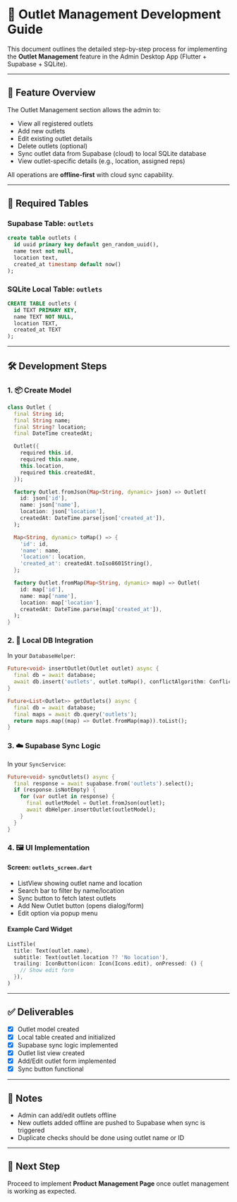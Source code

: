 
# 🏬 Outlet Management Development Guide

This document outlines the detailed step-by-step process for implementing the **Outlet Management** feature in the Admin Desktop App (Flutter + Supabase + SQLite).

---

## 📌 Feature Overview

The Outlet Management section allows the admin to:

- View all registered outlets
- Add new outlets
- Edit existing outlet details
- Delete outlets (optional)
- Sync outlet data from Supabase (cloud) to local SQLite database
- View outlet-specific details (e.g., location, assigned reps)

All operations are **offline-first** with cloud sync capability.

---

## 📁 Required Tables

### Supabase Table: `outlets`

```sql
create table outlets (
  id uuid primary key default gen_random_uuid(),
  name text not null,
  location text,
  created_at timestamp default now()
);
```

### SQLite Local Table: `outlets`

```sql
CREATE TABLE outlets (
  id TEXT PRIMARY KEY,
  name TEXT NOT NULL,
  location TEXT,
  created_at TEXT
);
```

---

## 🛠 Development Steps

### 1. 📦 Create Model

```dart
class Outlet {
  final String id;
  final String name;
  final String? location;
  final DateTime createdAt;

  Outlet({
    required this.id,
    required this.name,
    this.location,
    required this.createdAt,
  });

  factory Outlet.fromJson(Map<String, dynamic> json) => Outlet(
    id: json['id'],
    name: json['name'],
    location: json['location'],
    createdAt: DateTime.parse(json['created_at']),
  );

  Map<String, dynamic> toMap() => {
    'id': id,
    'name': name,
    'location': location,
    'created_at': createdAt.toIso8601String(),
  };

  factory Outlet.fromMap(Map<String, dynamic> map) => Outlet(
    id: map['id'],
    name: map['name'],
    location: map['location'],
    createdAt: DateTime.parse(map['created_at']),
  );
}
```

### 2. 💽 Local DB Integration

In your `DatabaseHelper`:

```dart
Future<void> insertOutlet(Outlet outlet) async {
  final db = await database;
  await db.insert('outlets', outlet.toMap(), conflictAlgorithm: ConflictAlgorithm.replace);
}

Future<List<Outlet>> getOutlets() async {
  final db = await database;
  final maps = await db.query('outlets');
  return maps.map((map) => Outlet.fromMap(map)).toList();
}
```

### 3. ☁️ Supabase Sync Logic

In your `SyncService`:

```dart
Future<void> syncOutlets() async {
  final response = await supabase.from('outlets').select();
  if (response.isNotEmpty) {
    for (var outlet in response) {
      final outletModel = Outlet.fromJson(outlet);
      await dbHelper.insertOutlet(outletModel);
    }
  }
}
```

### 4. 🖼 UI Implementation

#### Screen: `outlets_screen.dart`

- ListView showing outlet name and location
- Search bar to filter by name/location
- Sync button to fetch latest outlets
- Add New Outlet button (opens dialog/form)
- Edit option via popup menu

#### Example Card Widget

```dart
ListTile(
  title: Text(outlet.name),
  subtitle: Text(outlet.location ?? 'No location'),
  trailing: IconButton(icon: Icon(Icons.edit), onPressed: () {
    // Show edit form
  }),
)
```

---

## ✅ Deliverables

- [x] Outlet model created
- [x] Local table created and initialized
- [x] Supabase sync logic implemented
- [x] Outlet list view created
- [x] Add/Edit outlet form implemented
- [x] Sync button functional

---

## 📌 Notes

- Admin can add/edit outlets offline
- New outlets added offline are pushed to Supabase when sync is triggered
- Duplicate checks should be done using outlet name or ID

---

## 🚀 Next Step

Proceed to implement **Product Management Page** once outlet management is working as expected.

